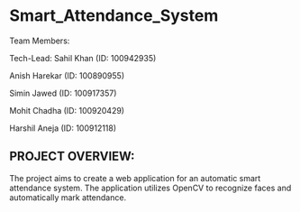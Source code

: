 # Smart_Attendance_System

Team Members:

Tech-Lead: Sahil Khan (ID: 100942935)

Anish Harekar (ID: 100890955)

Simin Jawed (ID: 100917357)

Mohit Chadha (ID: 100920429)

Harshil Aneja (ID: 100912118)


## PROJECT OVERVIEW:
The project aims to create a web application for an automatic smart attendance system. The application utilizes OpenCV to recognize faces and automatically mark attendance.

